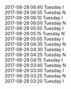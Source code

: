 2017-08-29 06:40 Tuesday  I  
2017-08-29 06:35 Tuesday  N  
2017-08-29 06:10 Tuesday  I  
2017-08-29 06:00 Tuesday  N  
2017-08-29 05:50 Tuesday  I  
2017-08-29 05:15 Tuesday  N  
2017-08-29 05:05 Tuesday  I  
2017-08-29 04:35 Tuesday  N  
2017-08-29 04:30 Tuesday  I  
2017-08-29 04:25 Tuesday  N  
2017-08-29 04:15 Tuesday  I  
2017-08-29 03:40 Tuesday  N  
2017-08-29 03:30 Tuesday  I  
2017-08-29 03:25 Tuesday  N  
2017-08-29 03:20 Tuesday  I  
